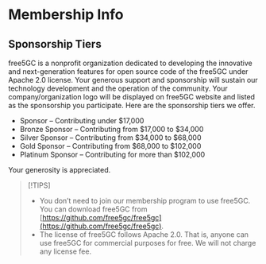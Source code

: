 # Membership Info

## Sponsorship Tiers
free5GC is a nonprofit organization dedicated to developing the 
innovative and next-generation features for open source code of 
the free5GC under Apache 2.0 license. 
Your generous support and sponsorship will sustain our technology development and the operation of the community. Your company/organization logo will be displayed on free5GC website and listed as the sponsorship you participate. Here are the sponsorship tiers we offer.

* Sponsor – Contributing under $17,000 
* Bronze Sponsor – Contributing from $17,000 to $34,000
* Silver Sponsor – Contributing from $34,000 to $68,000
* Gold Sponsor – Contributing from $68,000 to $102,000
* Platinum Sponsor – Contributing for more than $102,000

Your generosity is appreciated.

> [!TIPS] 
> - You don’t need to join our membership program to use free5GC. You can download free5GC from [https://github.com/free5gc/free5gc](https://github.com/free5gc/free5gc).
> - The license of free5GC follows Apache 2.0. That is, anyone can use free5GC for commercial purposes for free. We will not charge any license fee.